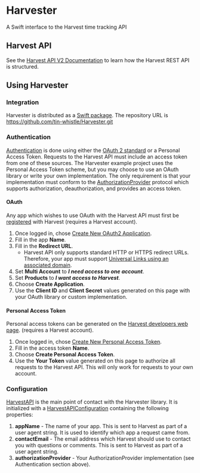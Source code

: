 # Harvester

A Swift interface to the Harvest time tracking API

## Harvest API

See the [Harvest API V2 Documentation](https://help.getharvest.com/api-v2/) to learn how the Harvest REST API is structured.

## Using Harvester

### Integration

Harvester is distributed as a [Swift package](https://developer.apple.com/documentation/swift_packages/adding_package_dependencies_to_your_app). The repository URL is https://github.com/tin-whistle/Harvester.git

### Authentication

[Authentication](https://help.getharvest.com/api-v2/authentication-api/authentication/authentication/) is done using either the [OAuth 2 standard](https://tools.ietf.org/html/rfc6749) or a Personal Access Token. Requests to the Harvest API must include an access token from one of these sources. The Harvester example project uses the Personal Access Token scheme, but you may choose to use an OAuth library or write your own implementation. The only requirement is that your implementation must conform to the [AuthorizationProvider](Sources/Harvester/Authorization/AuthorizationProvider.swift) protocol which supports authorization, deauthorization, and provides an access token.

#### OAuth

Any app which wishes to use OAuth with the Harvest API must first be [registered](https://id.getharvest.com/developers) with Harvest (requires a Harvest account).
1. Once logged in, chose [Create New OAuth2 Application](https://id.getharvest.com/oauth2/clients/new).
2. Fill in the app **Name**.
3. Fill in the **Redirect URL**.
    - Harvest API only supports standard HTTP or HTTPS redirect URLs. Therefore, your app must support [Universal Links using an associated domain](https://developer.apple.com/library/archive/documentation/General/Conceptual/AppSearch/UniversalLinks.html).
4. Set **Multi Account** to **_I need access to one account_**.
5. Set **Products** to **_I want access to Harvest_**.
6. Choose **Create Application**.
7. Use the **Client ID** and **Client Secret** values generated on this page with your OAuth library or custom implementation.

#### Personal Access Token

Personal access tokens can be generated on the [Harvest developers web page](https://id.getharvest.com/developers). (requires a Harvest account).
1. Once logged in, chose [Create New Personal Access Token](https://id.getharvest.com/oauth2/access_tokens/new).
2. Fill in the access token **Name**.
3. Choose **Create Personal Access Token**.
7. Use the **Your Token** value generated on this page to authorize all requests to the Harvest API. This will only work for requests to your own account.

### Configuration

[HarvestAPI](Sources/Harvester/HarvestAPI.swift) is the main point of contact with the Harvester library. It is initialized with a [HarvestAPIConfiguration](Sources/Harvester/HarvestAPIConfiguration.swift) containing the following properties:
1. **appName** - The name of your app. This is sent to Harvest as part of a user agent string. It is used to identify which app a request came from.
2. **contactEmail** - The email address which Harvest should use to contact you with questions or comments. This is sent to Harvest as part of a user agent string.
3. **authorizationProvider** - Your AuthorizationProvider implementation (see Authentication section above).
